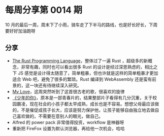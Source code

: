 # 每周分享第 0014 期

10 月的最后一周，周末下了小雨，骑车走了下半马的路线，也是好长好长，下周要好好加油跑呀

## 分享

- [The Rust Programming Language](https://doc.rust-lang.org/stable/book/title-page.html)，整体过了一遍 Rust ，超级多的新概念，非常有趣，同时也可以看出很多 Rust 的设计是经过深思熟虑的，相比之下 JS 感觉是设计得太随意了，简单粗暴，但也许就是这样的简单粗暴才更加适合 Web 吧，避免了很多的繁琐。Rust 编译到 WebAssembly 还是蛮有前景的，这一块还有待继续深入研究。
- [My Love](http://url.cn/5SX58L2)，这周突然听到了这首很古老的歌，很喜欢的旋律
- [《少年的你》](https://movie.douban.com/subject/30166972/)，原本是一部青春片的，结果整部片子看得有几分沉重，关于校园霸凌，现在社会的小孩子都太早成熟，成长也是不容易。想想父母最应该做的，不是催促成孩子长大，应该是努力保护他，让孩子能够自由独立地去做自己喜欢做的，不需要在意别人的眼光，做自己。
- Alfred 的 power pack 非常值得投资，workflow 是神器呀
- 重新把 FireFox 设置为默认浏览器，再给他一次机会，哈哈
